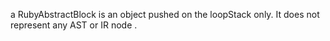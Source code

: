 a RubyAbstractBlock is an object pushed on the loopStack only.
  It does not represent any AST or IR node . 